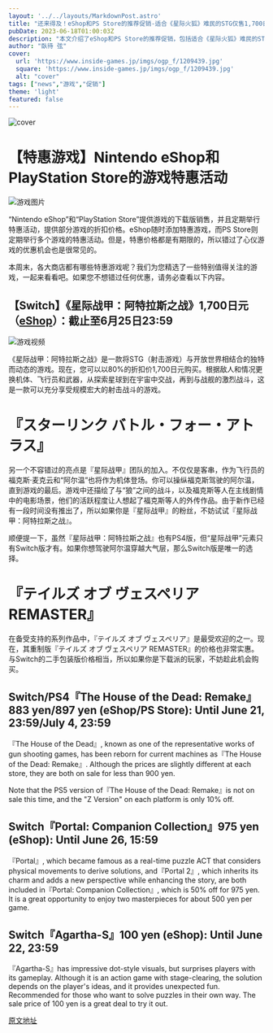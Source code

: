 ```yaml
---
layout: '../../layouts/MarkdownPost.astro'
title: "还来得及！eShop和PS Store的推荐促销-适合《星际火狐》难民的STG仅售1,700日元，PS5《龙之刻印7》也很实惠"
pubDate: 2023-06-18T01:00:03Z
description: "本文介绍了eShop和PS Store的推荐促销，包括适合《星际火狐》难民的STG仅售1,700日元，以及PS5《龙之刻印7》的实惠价格。"
author: "臥待 弦"
cover:
  url: 'https://www.inside-games.jp/imgs/ogp_f/1209439.jpg'
  square: 'https://www.inside-games.jp/imgs/ogp_f/1209439.jpg'
  alt: "cover"
tags: ["news","游戏","促销"]
theme: 'light'
featured: false
---
```


![cover](https://www.inside-games.jp/imgs/ogp_f/1209439.jpg)

# 【特惠游戏】Nintendo eShop和PlayStation Store的游戏特惠活动

![游戏图片](https://www.inside-games.jp/imgs/zoom/1209437.jpg)

“Nintendo eShop”和“PlayStation Store”提供游戏的下载版销售，并且定期举行特惠活动，提供部分游戏的折扣价格。eShop随时添加特惠游戏，而PS Store则定期举行多个游戏的特惠活动。但是，特惠价格都是有期限的，所以错过了心仪游戏的优惠机会也是很常见的。

本周末，各大商店都有哪些特惠游戏呢？我们为您精选了一些特别值得关注的游戏，一起来看看吧。如果您不想错过任何优惠，请务必查看以下内容。

## 【Switch】《星际战甲：阿特拉斯之战》1,700日元（[eShop](https://store-jp.nintendo.com/list/software/70010000010703.html)）：截止至6月25日23:59

![游戏视频](https://www.youtube.com/embed/kNENdgmVC2c?rel=0)

《星际战甲：阿特拉斯之战》是一款将STG（射击游戏）与开放世界相结合的独特而动态的游戏。现在，您可以以80%的折扣价1,700日元购买。根据敌人和情况更换机体、飞行员和武器，从探索星球到在宇宙中交战，再到与战舰的激烈战斗，这是一款可以充分享受规模宏大的射击战斗的游戏。
# 『スターリンク バトル・フォー・アトラス』

另一个不容错过的亮点是『星际战甲』团队的加入。不仅仅是客串，作为飞行员的福克斯·麦克云和“阿尔温”也将作为机体登场。你可以操纵福克斯驾驶的阿尔温，直到游戏的最后。游戏中还描绘了与“狼”之间的战斗，以及福克斯等人在主线剧情中的电影场景，他们的活跃程度让人想起了福克斯等人的外传作品。由于新作已经有一段时间没有推出了，所以如果你是『星际战甲』的粉丝，不妨试试『星际战甲：阿特拉斯之战』。

顺便提一下，虽然『星际战甲：阿特拉斯之战』也有PS4版，但“星际战甲”元素只有Switch版才有。如果你想驾驶阿尔温穿越大气层，那么Switch版是唯一的选择。

# 『テイルズ オブ ヴェスペリア REMASTER』

在备受支持的系列作品中，『テイルズ オブ ヴェスペリア』是最受欢迎的之一。现在，其重制版『テイルズ オブ ヴェスペリア REMASTER』的价格也非常实惠。与Switch的二手包装版价格相当，所以如果你是下载派的玩家，不妨趁此机会购买。
## Switch/PS4『The House of the Dead: Remake』883 yen/897 yen (eShop/PS Store): Until June 21, 23:59/July 4, 23:59

『The House of the Dead』, known as one of the representative works of gun shooting games, has been reborn for current machines as『The House of the Dead: Remake』. Although the prices are slightly different at each store, they are both on sale for less than 900 yen.

Note that the PS5 version of『The House of the Dead: Remake』is not on sale this time, and the "Z Version" on each platform is only 10% off.

## Switch『Portal: Companion Collection』975 yen (eShop): Until June 26, 15:59

『Portal』, which became famous as a real-time puzzle ACT that considers physical movements to derive solutions, and『Portal 2』, which inherits its charm and adds a new perspective while enhancing the story, are both included in『Portal: Companion Collection』, which is 50% off for 975 yen. It is a great opportunity to enjoy two masterpieces for about 500 yen per game.

## Switch『Agartha-S』100 yen (eShop): Until June 22, 23:59

『Agartha-S』has impressive dot-style visuals, but surprises players with its gameplay. Although it is an action game with stage-clearing, the solution depends on the player's ideas, and it provides unexpected fun. Recommended for those who want to solve puzzles in their own way. The sale price of 100 yen is a great deal to try it out.

  [原文地址](https://www.inside-games.jp/article/2023/06/18/146629.html)